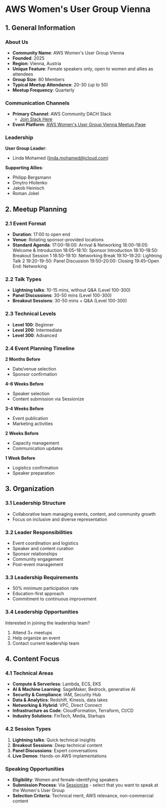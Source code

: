 # AWS Women's User Group Vienna

## 1. General Information

### About Us
- **Community Name**: AWS Women's User Group Vienna
- **Founded**: 2025
- **Region**: Vienna, Austria
- **Unique Feature**: Female speakers only, open to women and allies as attendees
- **Group Size**: 80 Members
- **Typical Meetup Attendance**: 20-30 (up to 50)
- **Meetup Frequency**: Quarterly

### Communication Channels
- **Primary Channel**: AWS Community DACH Slack
  - [Join Slack Here](https://join.slack.com/t/awscommunityde/)
- **Event Platform**: [AWS Women's User Group Vienna Meetup Page](https://www.meetup.com/aws-womens-user-group-vienna/)

### Leadership
**User Group Leader**:
- Linda Mohamed (linda.mohamed@icloud.com)

**Supporting Allies**:
- Philipp Bergsmann
- Dmytro Hlotenko
- Jakob Heinisch
- Roman Jokel

## 2. Meetup Planning

### 2.1 Event Format
- **Duration**: 17:00 to open end
- **Venue**: Rotating sponsor-provided locations
- **Standard Agenda**:
17:00–18:00: Arrival & Networking
18:00–18:05: Welcome & Introduction
18:05–18:10: Sponsor Introduction
18:10–18:50: Breakout Session 1
18:50-19:10: Networking Break
19:10–19:20: Lightning Talk 2
19:20-19-50: Panel Discussion
19:50–20:00: Closing
19:45–Open End: Networking

### 2.2 Talk Types
- **Lightning talks**: 10-15 mins, without Q&A (Level 100-300)
- **Panel Discussions**: 30-50 mins (Level 100-300)
- **Breakout Sessions**: 30-50 mins + Q&A (Level 100-300)

### 2.3 Technical Levels
- **Level 100**: Beginner
- **Level 200**: Intermediate
- **Level 300**: Advanced

### 2.4 Event Planning Timeline
**2 Months Before**
- Date/venue selection
- Sponsor confirmation

**4-6 Weeks Before**
- Speaker selection
- Content submission via Sessionize

**3-4 Weeks Before**
- Event publication
- Marketing activities

**2 Weeks Before**
- Capacity management
- Communication updates

**1 Week Before**
- Logistics confirmation
- Speaker preparation

## 3. Organization

### 3.1 Leadership Structure
- Collaborative team managing events, content, and community growth
- Focus on inclusive and diverse representation

### 3.2 Leader Responsibilities
- Event coordination and logistics
- Speaker and content curation
- Sponsor relationships
- Community engagement
- Post-event management

### 3.3 Leadership Requirements
- 50% minimum participation rate
- Education-first approach
- Commitment to continuous improvement

### 3.4 Leadership Opportunities
Interested in joining the leadership team?
1. Attend 3+ meetups
2. Help organize an event
3. Contact current leadership team

## 4. Content Focus

### 4.1 Technical Areas
- **Compute & Serverless**: Lambda, ECS, EKS
- **AI & Machine Learning**: SageMaker, Bedrock, generative AI
- **Security & Compliance**: IAM, Security Hub
- **Data & Analytics**: Redshift, Kinesis, data lakes
- **Networking & Hybrid**: VPC, Direct Connect
- **Infrastructure as Code**: CloudFormation, Terraform, CI/CD
- **Industry Solutions**: FinTech, Media, Startups

### 4.2 Session Types
1. **Lightning talks**: Quick technical insights
2. **Breakout Sessions**: Deep technical content
3. **Panel Discussions**: Expert conversations
4. **Live Demos**: Hands-on AWS implementations

### Speaking Opportunities
- **Eligibility**: Women and female-identifying speakers
- **Submission Process**: Via [Sessionize](https://sessionize.com/aws-community-austria/) - select that you want to speak at the Women's User Group
- **Selection Criteria**: Technical merit, AWS relevance, non-commercial content